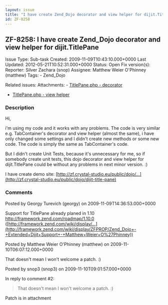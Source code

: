 ```yaml
---
layout: issue
title: "I have create Zend_Dojo decorator and view helper for dijit.TitlePane"
id: ZF-8258
---
```


ZF-8258: I have create Zend\_Dojo decorator and view helper for dijit.TitlePane
-------------------------------------------------------------------------------

 Issue Type: Sub-task Created: 2009-11-09T10:43:10.000+0000 Last Updated: 2012-05-21T10:52:31.000+0000 Status: Open Fix version(s): 
 Reporter:  Silver Zachara (snop)  Assignee:  Matthew Weier O'Phinney (matthew)  Tags: - Zend\_Dojo
 
 Related issues: 
 Attachments: - [TitlePane.php - decorator](/issues/secure/attachment/12358/TitlePane.php+-+decorator)
- [TitlePane.php - view helper](/issues/secure/attachment/12359/TitlePane.php+-+view+helper)
 
### Description

Hi,

i'm using my code and it works with any problems. The code is very similar e.g. TabContainer's decorator and view helper (almost the same), i have only changed some settings and I didn't create new methods or some new code. The code is simply the same as TabContainer's code.

But I didn't create Unit Tests, because it's unnecessary for me, so if somebody create unit tests, this dojo decorator and view helper for dijit.TitlePane could be without any problems in next minor version. :)

I have create demo site: [http://zf.crystal-studio.eu/public/dojo/…](http://zf.crystal-studio.eu/public/dojo/dijit-title-pane)

 

 

### Comments

Posted by Georgy Turevich (georgy) on 2009-11-09T14:36:53.000+0000

Support for TitlePane already planed in 1.10 <http://framework.zend.com/roadmap/1.10.0> ([http://framework.zend.com/wiki/display/…](http://framework.zend.com/wiki/display/ZFPROP/Zend_Dojo+-+Extended+Dijit+Support+-+Matthew+Weier+O%27Phinney))

 

 

Posted by Matthew Weier O'Phinney (matthew) on 2009-11-10T06:07:12.000+0000

That doesn't mean I won't welcome a patch. :)

 

 

Posted by snop3 (snop3) on 2009-11-10T09:01:57.000+0000

In reply to comment #2:

> That doesn't mean I won't welcome a patch. :)

Patch is in attachment

 

 